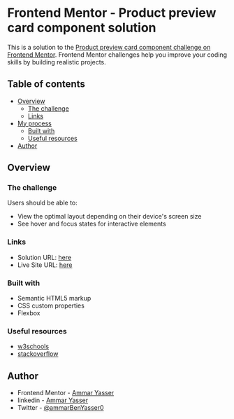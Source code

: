 # Frontend Mentor - Product preview card component solution

This is a solution to the [Product preview card component challenge on Frontend Mentor](https://www.frontendmentor.io/challenges/product-preview-card-component-GO7UmttRfa). Frontend Mentor challenges help you improve your coding skills by building realistic projects. 

## Table of contents

- [Overview](#overview)
  - [The challenge](#the-challenge)
  - [Links](#links)
- [My process](#my-process)
  - [Built with](#built-with)
  - [Useful resources](#useful-resources)
- [Author](#author)
  
  

## Overview

### The challenge

Users should be able to:

- View the optimal layout depending on their device's screen size
- See hover and focus states for interactive elements

### Links

- Solution URL: [here](https://www.frontendmentor.io/solutions/product-preview-card-component-solution-0u6_Z2GjoG)
- Live Site URL: [here](https://product-preview-card-am24.netlify.app)

### Built with

- Semantic HTML5 markup
- CSS custom properties
- Flexbox

### Useful resources

- [w3schools](https://w3schools.com/)
- [stackoverflow](https://stackoverflow.com/)

## Author

- Frontend Mentor - [Ammar Yasser](https://www.frontendmentor.io/profile/Ammar0Yasser)
- linkedin - [Ammar Yasser](https://www.linkedin.com/in/ammarbenyasser0/)
- Twitter - [@ammarBenYasser0](https://twitter.com/ammarBenYasser0)
